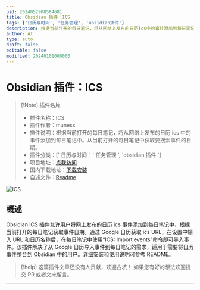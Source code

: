 ```yaml
---
uid: 2024052908584681
title: Obsidian 插件：ICS
tags: ['日历与时间', '任务管理', 'obsidian插件']
description: 根据当前打开的每日笔记，将从网络上发布的日历ics中的事件添加到每日笔记中。从当前打开的每日笔记中获取要搜索事件的日期。
author: AI
type: auto
draft: false
editable: false
modified: 20240101000000
---
```


# Obsidian 插件：ICS

> [!Note] 插件名片
> - 插件名称：ICS
> - 插件作者：muness
> - 插件说明：根据当前打开的每日笔记，将从网络上发布的日历 ics 中的事件添加到每日笔记中。从当前打开的每日笔记中获取要搜索事件的日期。
> - 插件分类：[' 日历与时间 ', ' 任务管理 ', 'obsidian 插件 ']
> - 项目地址：[点我访问](https://github.com/muness/obsidian-ics)
> - 国内下载地址：[下载安装](https://pkmer.cn/products/plugin/pluginMarket/?ics)
> - 自述文件：[Readme](https://ghproxy.net/https://raw.githubusercontent.com/muness/obsidian-ics/master/README.md)

![ICS](https://cdn.pkmer.cn/covers/ics.png!pkmer)

## 概述

Obsidian ICS 插件允许用户将网上发布的日历 ics 事件添加到每日笔记中，根据当前打开的每日笔记获取事件日期。通过 Google 日历获取 ics URL，在设置中输入 URL 和日历名称后，在每日笔记中使用“ICS: Import events”命令即可导入事件。该插件解决了从 Google 日历导入事件到每日笔记的需求，适用于需要将日历事件整合到 Obsidian 中的用户。详细安装和使用说明可参考 README。

> [!help]
> 这篇插件文章还没有人贡献，欢迎占坑！
> 如果您有好的想法欢迎提交 PR 或者文末留言。

---



